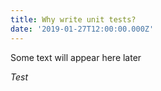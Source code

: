 ```yaml
---
title: Why write unit tests?
date: '2019-01-27T12:00:00.000Z'
---
```


Some text will appear here later

_Test_

